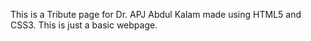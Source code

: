 This is a Tribute page for Dr. APJ Abdul Kalam made using HTML5 and CSS3. This is just a basic webpage.
